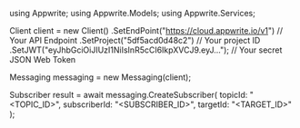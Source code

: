 using Appwrite;
using Appwrite.Models;
using Appwrite.Services;

Client client = new Client()
    .SetEndPoint("https://cloud.appwrite.io/v1") // Your API Endpoint
    .SetProject("5df5acd0d48c2") // Your project ID
    .SetJWT("eyJhbGciOiJIUzI1NiIsInR5cCI6IkpXVCJ9.eyJ..."); // Your secret JSON Web Token

Messaging messaging = new Messaging(client);

Subscriber result = await messaging.CreateSubscriber(
    topicId: "<TOPIC_ID>",
    subscriberId: "<SUBSCRIBER_ID>",
    targetId: "<TARGET_ID>"
);